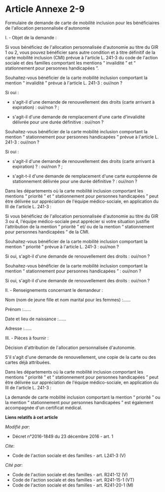 # Article Annexe 2-9

Formulaire de demande de carte de mobilité inclusion pour les bénéficiaires de l'allocation personnalisée d'autonomie 

I. - Objet de la demande : 

Si vous bénéficiez de l'allocation personnalisée d'autonomie au titre du GIR 1 ou 2, vous pouvez bénéficier sans autre
condition et à titre définitif de la carte mobilité inclusion (CMI) prévue à l'article L. 241-3 du code de l'action sociale
et des familles comportant les mentions “ invalidité ” et “ stationnement pour personnes handicapées ”. 

Souhaitez-vous bénéficier de la carte mobilité inclusion comportant la mention “ invalidité ” prévue à l'article L. 241-3 :
oui/non ? 

Si oui :

- s'agit-il d'une demande de renouvellement des droits (carte arrivant à expiration) : oui/non ? ;

- s'agit-il d'une demande de remplacement d'une carte d'invalidité délivrée pour une durée définitive : oui/non ? 

Souhaitez-vous bénéficier de la carte mobilité inclusion comportant la mention “ stationnement pour personnes handicapées ”
prévue à l'article L. 241-3 : oui/non ? 

Si oui :

- s'agit-il d'une demande de renouvellement des droits (carte arrivant à expiration) ? : oui/non ? ;

- s'agit-t-il d'une demande de remplacement d'une carte européenne de stationnement délivrée pour une durée définitive ? :
oui/non ? 

Dans les départements où la carte mobilité inclusion comportant les mentions “ priorité ” et “ stationnement pour personnes
handicapées ” peut être délivrée sur appréciation de l'équipe médico-sociale, en application du III de l'article L. 241-3 : 

Si vous bénéficiez de l'allocation personnalisée d'autonomie au titre du GIR 3 ou 4, l'équipe médico-sociale peut apprécier
si votre situation justifie l'attribution de la mention “ priorité ” et/ ou de la mention “ stationnement pour personnes
handicapées ” de la CMI. 

Souhaitez-vous bénéficier de la carte mobilité inclusion comportant la mention “ priorité ” prévue à l'article L. 241-3 :
oui/non ? 

Si oui, s'agit-il d'une demande de renouvellement des droits : oui/non ? 

Souhaitez-vous bénéficier de la carte mobilité inclusion comportant la mention “ stationnement pour personnes handicapées ” :
oui/non ? 

Si oui, s'agit-il d'une demande de renouvellement des droits : oui/non ? 

II. - Renseignements concernant le demandeur : 

Nom (nom de jeune fille et nom marital pour les femmes) :...... 

Prénom :...... 

Date et lieu de naissance :...... 

Adresse :...... 

III. - Pièces à fournir : 

Décision d'attribution de l'allocation personnalisée d'autonomie. 

S'il s'agit d'une demande de renouvellement, une copie de la carte ou des cartes déjà attribuées. 

Dans les départements où la carte mobilité inclusion comportant les mentions “ priorité ” et “ stationnement pour personnes
handicapées ” peut être délivrée sur appréciation de l'équipe médico-sociale, en application du III de l'article L. 241-3 : 

La demande de carte mobilité inclusion comportant la mention “ priorité ” ou la mention “ stationnement pour personnes
handicapées ” est également accompagnée d'un certificat médical.

**Liens relatifs à cet article**

_Modifié par_:

  - Décret n°2016-1849 du 23 décembre 2016 - art. 1

_Cite_:

  - Code de l'action sociale et des familles - art. L241-3 (V)

_Cité par_:

  - Code de l'action sociale et des familles - art. R241-12 (V)
  - Code de l'action sociale et des familles - art. R241-15-1 (VT)
  - Code de l'action sociale et des familles - art. R241-20-1 (M)
